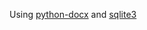 Using [python-docx](https://python-docx.readthedocs.io/en/latest/) and [sqlite3](https://docs.python.org/3/library/sqlite3.html)
